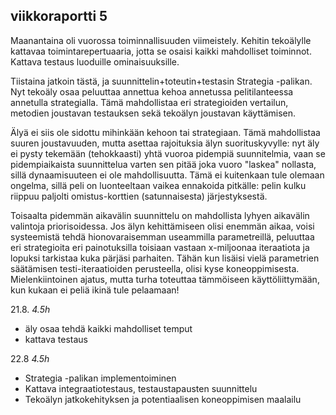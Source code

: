 ## viikkoraportti 5

Maanantaina oli vuorossa toiminnallisuuden viimeistely. Kehitin tekoälylle kattavaa toimintarepertuaaria, jotta se osaisi kaikki mahdolliset toiminnot. Kattava testaus luoduille ominaisuuksille.

Tiistaina jatkoin tästä, ja suunnittelin+toteutin+testasin Strategia -palikan. Nyt tekoäly osaa peluuttaa annettua kehoa annetussa pelitilanteessa annetulla strategialla. Tämä mahdollistaa eri strategioiden vertailun, metodien joustavan testauksen sekä tekoälyn joustavan käyttämisen. 

Älyä ei siis ole sidottu mihinkään kehoon tai strategiaan. Tämä mahdollistaa suuren joustavuuden, mutta asettaa rajoituksia älyn suorituskyvylle: nyt äly ei pysty tekemään (tehokkaasti) yhtä vuoroa pidempiä suunnitelmia, vaan se pidempiaikaista suunnittelua varten sen pitää joka vuoro "laskea" nollasta, sillä dynaamisuuteen ei ole mahdollisuutta. Tämä ei kuitenkaan tule olemaan ongelma, sillä peli on luonteeltaan vaikea ennakoida pitkälle: pelin kulku riippuu paljolti omistus-korttien (satunnaisesta) järjestyksestä.

Toisaalta pidemmän aikavälin suunnittelu on mahdollista lyhyen aikavälin valintoja priorisoidessa. Jos älyn kehittämiseen olisi enemmän aikaa, voisi systeemistä tehdä hionovaraisemman useammilla parametreillä, peluuttaa eri strategioita eri painotuksilla toisiaan vastaan x-miljoonaa iteraatiota ja lopuksi tarkistaa kuka pärjäsi parhaiten. Tähän kun lisäisi vielä parametrien säätämisen testi-iteraatioiden perusteella, olisi kyse koneoppimisesta. Mielenkiintoinen ajatus, mutta turha toteuttaa tämmöiseen käyttöliittymään, kun kukaan ei peliä ikinä tule pelaamaan!

21.8. *4.5h*
- äly osaa tehdä kaikki mahdolliset temput
- kattava testaus

22.8 *4.5h*
- Strategia -palikan implementoiminen
- Kattava integraatiotestaus, testaustapausten suunnittelu
- Tekoälyn jatkokehityksen ja potentiaalisen koneoppimisen maalailu
